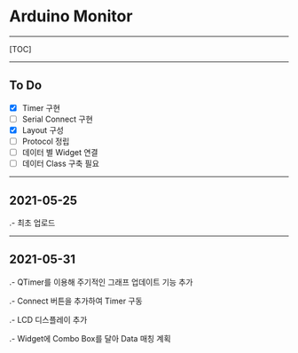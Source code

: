 # Arduino Monitor

---

[TOC]

---

## To Do

- [x] Timer 구현
- [ ] Serial Connect 구현
- [x] Layout 구성
- [ ] Protocol 정립
- [ ] 데이터 별 Widget 연결
- [ ] 데이터 Class 구축 필요

---

## 2021-05-25

.- 최초 업로드

---

## 2021-05-31

.- QTimer를 이용해 주기적인 그래프 업데이트 기능 추가

.- Connect 버튼을 추가하여 Timer 구동

.- LCD 디스플레이 추가

.- Widget에 Combo Box를 달아 Data 매칭 계획




